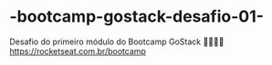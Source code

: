 # -bootcamp-gostack-desafio-01-
Desafio do primeiro módulo do Bootcamp GoStack 🚀👨🏻‍🚀 https://rocketseat.com.br/bootcamp
